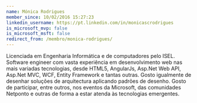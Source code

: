 ```yaml
---
name: Mónica Rodrigues
member_since: 10/02/2016 15:27:23
linkedin_username: https://pt.linkedin.com/in/monicascrodrigues
is_microsoft_mvp: false
is_microsoft_msft: false
redirect_from: /membro/monica-rodrigues/
---
```

Licenciada em Engenharia Informática e de computadores pelo ISEL. Software engineer com vasta experiência em desenvolvimento web nas mais variadas tecnologias, desde HTML5, AngularJs, Asp.Net Web API, Asp.Net MVC, WCF, Entity Framework e tantas outras. Gosto igualmente de desenhar soluções de arquitectura aplicando padrões de desenho. Gosto de participar, entre outros, nos eventos da Microsoft, das comunidades Netponto e outras de forma a estar atenda às tecnologias emergentes.